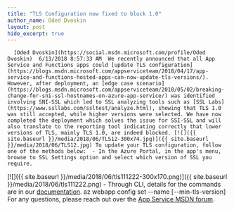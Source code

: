 ```yaml
---
title: "TLS Configuration now fixed to block 1.0"
author_name: Oded Dvoskin
layout: post
hide_excerpt: true
---
```

      [Oded Dvoskin](https://social.msdn.microsoft.com/profile/Oded Dvoskin)  6/13/2018 8:57:33 AM  We recently announced that all App Service and Functions apps could [update TLS configuration](https://blogs.msdn.microsoft.com/appserviceteam/2018/04/17/app-service-and-functions-hosted-apps-can-now-update-tls-versions/). However, after deployment, an [edge case scenario](https://blogs.msdn.microsoft.com/appserviceteam/2018/05/02/breaking-change-for-sni-ssl-hostnames-on-azure-app-service/) was identified involving SNI-SSL which led to SSL analyzing tools such as [SSL Labs](https://www.ssllabs.com/ssltest/analyze.html), showing that TLS 1.0 was still accepted, while higher versions were selected. We have now completed the deployment which solves the issue for SSI-SSL and will also translate to the reporting tool indicating correctly that lower versions of TLS, mainly TLS 1.0, are indeed blocked. [![]({{ site.baseurl }}/media/2018/06/TLS12-300x74.jpg)]({{ site.baseurl }}/media/2018/06/TLS12.jpg) To update your TLS configuration, follow one of the methods below:  - In the Azure Portal, in the app's menu, browse to SSL Settings option and select which version of SSL you require.
  [![]({{ site.baseurl }}/media/2018/06/tls111222-300x170.png)]({{ site.baseurl }}/media/2018/06/tls111222.png)  - Through CLI, details for the commands are in our [documentation](https://docs.microsoft.com/en-us/cli/azure/webapp/config?view=azure-cli-latest#az-webapp-config-set).
  az webapp config set --name [--min-tls-version]  For any questions, please reach out over the [App Service MSDN forum](https://social.msdn.microsoft.com/Forums/en-US/home?forum=windowsazurewebsitespreview).     